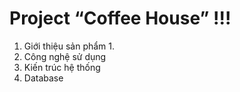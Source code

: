 # Project “Coffee House” !!!

1. Giới thiệu sản phẩm 
    1. 
2. Công nghệ sử dụng
3. Kiến trúc hệ thống
4. Database
